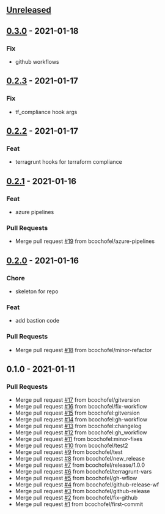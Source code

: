 <a name="unreleased"></a>
## [Unreleased]


<a name="0.3.0"></a>
## [0.3.0] - 2021-01-18
### Fix
- github workflows


<a name="0.2.3"></a>
## [0.2.3] - 2021-01-17
### Fix
- tf_compliance hook args


<a name="0.2.2"></a>
## [0.2.2] - 2021-01-17
### Feat
- terragrunt hooks for terraform compliance


<a name="0.2.1"></a>
## [0.2.1] - 2021-01-16
### Feat
- azure pipelines

### Pull Requests
- Merge pull request [#19](https://github.com/bcochofel/terragrunt-azure-infrastructure/issues/19) from bcochofel/azure-pipelines


<a name="0.2.0"></a>
## [0.2.0] - 2021-01-16
### Chore
- skeleton for repo

### Feat
- add bastion code

### Pull Requests
- Merge pull request [#18](https://github.com/bcochofel/terragrunt-azure-infrastructure/issues/18) from bcochofel/minor-refactor


<a name="0.1.0"></a>
## 0.1.0 - 2021-01-11
### Pull Requests
- Merge pull request [#17](https://github.com/bcochofel/terragrunt-azure-infrastructure/issues/17) from bcochofel/gitversion
- Merge pull request [#16](https://github.com/bcochofel/terragrunt-azure-infrastructure/issues/16) from bcochofel/fix-workflow
- Merge pull request [#15](https://github.com/bcochofel/terragrunt-azure-infrastructure/issues/15) from bcochofel:gitversion
- Merge pull request [#14](https://github.com/bcochofel/terragrunt-azure-infrastructure/issues/14) from bcochofel:gh-workflow
- Merge pull request [#13](https://github.com/bcochofel/terragrunt-azure-infrastructure/issues/13) from bcochofel:changelog
- Merge pull request [#12](https://github.com/bcochofel/terragrunt-azure-infrastructure/issues/12) from bcochofel:gh_workflow
- Merge pull request [#11](https://github.com/bcochofel/terragrunt-azure-infrastructure/issues/11) from bcochofel:minor-fixes
- Merge pull request [#10](https://github.com/bcochofel/terragrunt-azure-infrastructure/issues/10) from bcochofel/test2
- Merge pull request [#9](https://github.com/bcochofel/terragrunt-azure-infrastructure/issues/9) from bcochofel/test
- Merge pull request [#8](https://github.com/bcochofel/terragrunt-azure-infrastructure/issues/8) from bcochofel/new_release
- Merge pull request [#7](https://github.com/bcochofel/terragrunt-azure-infrastructure/issues/7) from bcochofel/release/1.0.0
- Merge pull request [#6](https://github.com/bcochofel/terragrunt-azure-infrastructure/issues/6) from bcochofel/terragrunt-vars
- Merge pull request [#5](https://github.com/bcochofel/terragrunt-azure-infrastructure/issues/5) from bcochofel/gh-wflow
- Merge pull request [#4](https://github.com/bcochofel/terragrunt-azure-infrastructure/issues/4) from bcochofel/github-release-wf
- Merge pull request [#3](https://github.com/bcochofel/terragrunt-azure-infrastructure/issues/3) from bcochofel/github-release
- Merge pull request [#2](https://github.com/bcochofel/terragrunt-azure-infrastructure/issues/2) from bcochofel/fix-github
- Merge pull request [#1](https://github.com/bcochofel/terragrunt-azure-infrastructure/issues/1) from bcochofel/first-commit


[Unreleased]: https://github.com/bcochofel/terragrunt-azure-infrastructure/compare/0.3.0...HEAD
[0.3.0]: https://github.com/bcochofel/terragrunt-azure-infrastructure/compare/0.2.3...0.3.0
[0.2.3]: https://github.com/bcochofel/terragrunt-azure-infrastructure/compare/0.2.2...0.2.3
[0.2.2]: https://github.com/bcochofel/terragrunt-azure-infrastructure/compare/0.2.1...0.2.2
[0.2.1]: https://github.com/bcochofel/terragrunt-azure-infrastructure/compare/0.2.0...0.2.1
[0.2.0]: https://github.com/bcochofel/terragrunt-azure-infrastructure/compare/0.1.0...0.2.0
